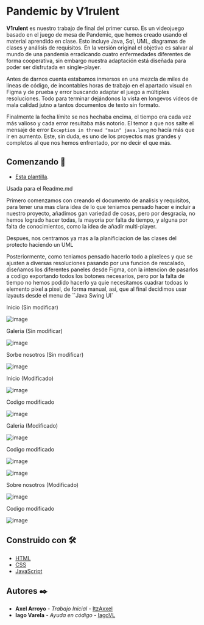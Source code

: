 # Pandemic by V1rulent

**V1rulent** es nuestro trabajo de final del primer curso. Es un videojuego basado en el juego de mesa de Pandemic, que hemos creado usando el material aprendido en clase. Esto incluye Java, Sql, UML, diagramas de clases y análisis de requisitos. En la versión original el objetivo es salvar al mundo de una pandemia erradicando cuatro enfermedades diferentes de forma cooperativa, sin embargo nuestra adaptación está diseñada para poder ser disfrutada en single-player.

Antes de darnos cuenta estabamos inmersos en una mezcla de miles de líneas de código, de incontables horas de trabajo en el apartado visual en Figma y de prueba y error buscando adaptar el juego a múltiples resoluciones. Todo para terminar dejándonos la  vista en longevos vídeos de mala calidad jutno a tantos documentos de texto sin formato.

Finalmente la fecha límite se nos hechaba encima, el tiempo era cada vez más valioso y cada error resultaba más notorio. El temor a que nos salte el mensaje de error `Exception in thread "main" java.lang` no hacía más que ir en aumento. Este, sin duda, es uno de los proyectos mas grandes y completos al que nos hemos enfrentado, por no decir el que más.

## Comenzando 🚀

* [Esta plantilla](https://github.com/ItzAxxel/Best-README-Template/blob/master/BLANK_README.md). 

Usada para el Readme.md

Primero comenzamos con creando el documento de analisis y requisitos, para tener una mas clara idea de lo que teniamos pensado hacer e incluir a nuestro proyecto, añadimos gan variedad de cosas, pero por desgracia, no hemos logrado hacer todas, la mayoria por falta de tiempo, y alguna por falta de conocimientos, como la idea de añadir multi-player. 

Despues, nos centramos ya mas a la planificiacion de las clases del protecto haciendo un UML

Posteriormente, como teniamos pensado hacerlo todo a pixelees y que se ajusten a diversas resoluciones pasando por una funcion de rescalado, diseñamos los diferentes paneles desde Figma, con la intencion de pasarlos a codigo exportando todos los botones necesarios, pero por la falta de tiempo no hemos podido hacerlo ya quie necesitamos cuadrar todoas lo elemento pixel a pixel, de forma manual, asi, que al final decidimos usar layauts desde el menu de ``Java Swing UI`

Inicio (Sin modificar)

![image](https://user-images.githubusercontent.com/58775176/117183344-b9b2aa80-add7-11eb-9e12-f4e7492c975a.png)

Galeria (Sin modificar) 

![image](https://user-images.githubusercontent.com/58775176/117183402-ce8f3e00-add7-11eb-9b58-fcfafb66a03e.png)

Sorbe nosotros (Sin modificar)

![image](https://user-images.githubusercontent.com/58775176/117183847-54ab8480-add8-11eb-969c-b5ac5c04835c.png)




Inicio (Modificado)

![image](https://user-images.githubusercontent.com/58775176/117183649-12824300-add8-11eb-8884-aad1e844173d.png)

Codigo modificado 

![image](https://user-images.githubusercontent.com/58775176/117184186-bbc93900-add8-11eb-8975-48049ec533c5.png)


Galeria (Modificado)

![image](https://user-images.githubusercontent.com/58775176/117183700-2463e600-add8-11eb-95b6-9923e5f6fb1a.png)

Codigo modificado

![image](https://user-images.githubusercontent.com/58775176/117184323-e1eed900-add8-11eb-83b2-0e53be1f198c.png)

![image](https://user-images.githubusercontent.com/58775176/117184363-ef0bc800-add8-11eb-84c3-587960bfd7a6.png)


Sobre nosotros (Modificado)

![image](https://user-images.githubusercontent.com/58775176/117184038-90464e80-add8-11eb-8965-59ce5e668152.png)

Codigo modificado

![image](https://user-images.githubusercontent.com/58775176/117184435-064ab580-add9-11eb-8321-f25c76b4c9c5.png)


## Construido con 🛠️

* [HTML](https://www.w3schools.com/html/)
* [CSS](https://www.w3schools.com/css/)
* [JavaScript](https://www.javascript.com/) 

## Autores ✒️


* **Axel Arroyo** - *Trabajo Inicial* - [ItzAxxel](https://github.com/ItzAxxel)
* **Iago Varela** - *Ayuda en código* - [IagoVL](https://github.com/IagoVL)
